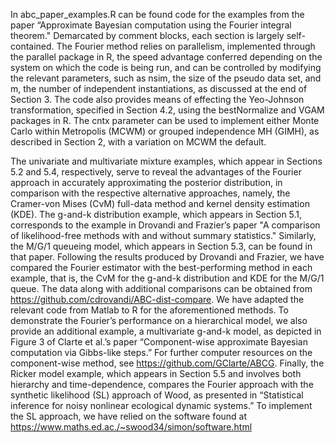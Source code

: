 In abc_paper_examples.R can be found code for the examples from the paper “Approximate Bayesian computation using the Fourier integral theorem."
Demarcated by comment blocks, each section is largely self-contained. The Fourier method relies on parallelism, implemented through the parallel package in R, the speed advantage conferred depending on the system on which the code is being run, and can be controlled by modifying the relevant parameters, such as nsim, the size of the pseudo data set, and m, the number of independent instantiations, as discussed at the end of Section 3. The code also provides means of effecting the Yeo-Johnson transformation, specified in Section 4.2, using the bestNormalize and VGAM packages in R. The cntx parameter can be used to implement either Monte Carlo within Metropolis (MCWM) or grouped independence MH (GIMH), as described in Section 2, with a variation on MCWM the default.

The univariate and multivariate mixture examples, which appear in Sections 5.2 and 5.4, respectively, serve to reveal the advantages of the Fourier approach in accurately approximating the posterior distribution, in comparison with the respective alternative approaches, namely, the Cramer-von Mises (CvM) full-data method and kernel density estimation (KDE).
The g-and-k distribution example, which appears in Section 5.1, corresponds to the example in Drovandi and Frazier’s paper "A comparison of likelihood-free methods with and without summary statistics." Similarly, the M/G/1 queueing model, which appears in Section 5.3, can be found in that paper. Following the results produced by Drovandi and Frazier, we have compared the Fourier estimator with the best-performing method in each example, that is, the CvM for the g-and-k distribution and KDE for the M/G/1 queue.  The data along with additional comparisons can be obtained from https://github.com/cdrovandi/ABC-dist-compare. We have adapted the relevant code from Matlab to R for the aforementioned methods.
To demonstrate the Fourier’s performance on a hierarchical model, we also provide an additional example, a multivariate g-and-k model, as depicted in Figure 3 of Clarte et al.’s paper “Component-wise approximate Bayesian computation via Gibbs-like steps.” For further computer resources on the component-wise method, see https://github.com/GClarte/ABCG.
Finally, the Ricker model example, which appears in Section 5.5 and involves both hierarchy and time-dependence, compares the Fourier approach with the synthetic likelihood (SL) approach of Wood, as presented in  “Statistical inference for noisy nonlinear ecological dynamic systems.” To implement the SL approach, we have relied on the software found at https://www.maths.ed.ac./~swood34/simon/software.html 
